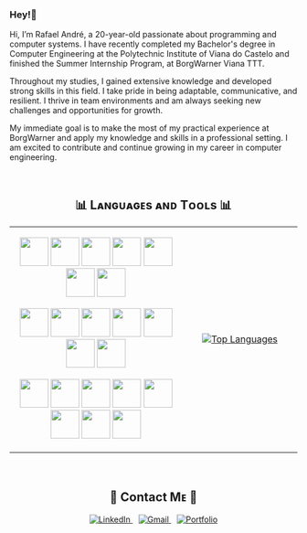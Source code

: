### Hey!👋

<!--Start Intro-->
<p align="left">
Hi, I’m Rafael André, a 20-year-old passionate about programming and computer systems. I have recently completed my Bachelor's degree in Computer Engineering at the Polytechnic Institute of Viana do Castelo and finished the Summer Internship Program, at BorgWarner Viana TTT.

Throughout my studies, I gained extensive knowledge and developed strong skills in this field. I take pride in being adaptable, communicative, and resilient. I thrive in team environments and am always seeking new challenges and opportunities for growth.

My immediate goal is to make the most of my practical experience at BorgWarner and apply my knowledge and skills in a professional setting. I am excited to contribute and continue growing in my career in computer engineering.
</p>
<br>

<!--

**kromenz/kromenz** is a ✨ _special_ ✨ repository because its `README.md` (this file) appears on your GitHub profile.
-->

<h2 align="center">📊 Lᴀɴɢᴜᴀɢᴇs ᴀɴᴅ Tᴏᴏʟs 📊</h2>
<table align="center" width="100%">
<tr>
<td width="60%">
  <p align="center">
    <img width="50px" src="https://skillicons.dev/icons?i=py" />
    <img width="50px" src="https://skillicons.dev/icons?i=cs" />
    <img width="50px" src="https://skillicons.dev/icons?i=dotnet" />
    <img width="50px" src="https://skillicons.dev/icons?i=ts" />
    <img width="50px" src="https://skillicons.dev/icons?i=kotlin" />
    <img width="50px" src="https://skillicons.dev/icons?i=react" />
    <img width="50px" src="https://skillicons.dev/icons?i=angular" />
  </p>
  <p align="center">
    <img width="50px" src="https://skillicons.dev/icons?i=nodejs" />
    <img width="50px" src="https://skillicons.dev/icons?i=php" />
    <img width="50px" src="https://skillicons.dev/icons?i=js" />
    <img width="50px" src="https://skillicons.dev/icons?i=html" />
    <img width="50px" src="https://skillicons.dev/icons?i=css" />
    <img width="50px" src="https://skillicons.dev/icons?i=bootstrap" />
    <img width="50px" src="https://skillicons.dev/icons?i=prisma" />
  </p>
  <p align="center">
    <img width="50px" src="https://skillicons.dev/icons?i=postgres" />
    <img width="50px" src="https://skillicons.dev/icons?i=mysql" />
    <img width="50px" src="https://skillicons.dev/icons?i=vercel" />
    <img width="50px" src="https://skillicons.dev/icons?i=github" />
    <img width="50px" src="https://skillicons.dev/icons?i=git" />
    <img width="50px" src="https://skillicons.dev/icons?i=docker" />
    <img width="50px" src="https://skillicons.dev/icons?i=postman" />
    <img width="50px" src="https://skillicons.dev/icons?i=vscode" />
  </p>
</td>

<td width="40%">
<p align="center">
  <a href="https://github.com/kromenz">
    <img align="center" src="https://github-readme-stats.vercel.app/api/top-langs/?username=kromenz&langs_count=8&layout=compact&theme=holi" alt="Top Languages" />
  </a>
</p>
</td>
</tr>
</table>
<br>

<!--Contact Section-->

<h2 align="center">🤝 Contact Mᴇ 🤝 </h2>
<div align="center">
  <a href="https://www.linkedin.com/in/rafael-andré/" target="_blank" style="margin-right: 10px;">
    <img src="https://img.shields.io/badge/linkedin-%231E77B5.svg?&style=for-the-badge&logo=linkedin&logoColor=white" alt="LinkedIn" />
  </a>
  
  <a href="mailto:andrerafael892@gmail.com" target="_blank" style="margin-right: 10px;">
    <img src="https://img.shields.io/badge/Gmail-333333?style=for-the-badge&logo=gmail&logoColor=red" alt="Gmail" />
  </a>
  
  <a href="https://webport-gamma.vercel.app" target="_blank">
    <img src="https://img.shields.io/badge/Portfolio-FF5722?style=for-the-badge&logo=todoist&logoColor=white" alt="Portfolio" />
  </a>
</div>
